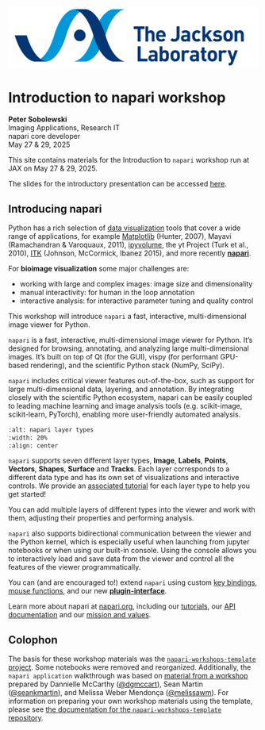 ![JAX logo](./resources/JAX_logo_rgb_transparentback.png)

# Introduction to napari workshop
**Peter Sobolewski**   
Imaging Applications, Research IT  
napari core developer  
May 27 & 29, 2025  

This site contains materials for the Introduction to `napari` workshop
run at JAX on May 27 & 29, 2025.

The slides for the introductory presentation can be accessed [here](https://thejacksonlaboratory.github.io/intro-napari-slides/).

## Introducing napari 

Python has a rich selection of [data visualization](https://pyviz.org/index.html) tools that cover a wide range of applications, for example [Matplotlib](https://matplotlib.org) (Hunter, 2007), Mayavi (Ramachandran & Varoquaux, 2011), [ipyvolume](https://github.com/maartenbreddels/ipyvolume/), the yt Project (Turk et al., 2010), [ITK](https://itk.org/) (Johnson, McCormick, Ibanez 2015), and more recently **[napari](http://napari.org)**.

For **bioimage visualization** some major challenges are: 
- working with large and complex images: image size and dimensionality
- manual interactivity: for human in the loop annotation
- interactive analysis: for interactive parameter tuning and quality control

This workshop will introduce `napari` a fast, interactive, multi-dimensional image viewer for Python.

`napari` is a fast, interactive, multi-dimensional image viewer for Python. It’s designed for browsing, annotating, and analyzing large multi-dimensional images. It’s built on top of Qt (for the GUI), vispy (for performant GPU-based rendering), and the scientific Python stack (NumPy, SciPy).

`napari` includes critical viewer features out-of-the-box, such as support for large multi-dimensional data, layering, and annotation. By integrating closely with the scientific Python ecosystem, napari can be easily coupled to leading machine learning and image analysis tools (e.g. scikit-image, scikit-learn, PyTorch), enabling more user-friendly automated analysis.

```{image} resources/napari-layer-types.png
:alt: napari layer types
:width: 20%
:align: center
```

`napari` supports seven different layer types, **Image**, **Labels**, **Points**, **Vectors**, **Shapes**, **Surface** and **Tracks**. Each layer corresponds to a different data type and has its own set of visualizations and interactive controls. We provide an [associated tutorial](https://napari.org/stable/howtos/layers/index.html) for each layer type to help you get started! 

You can add multiple layers of different types into the viewer and work with them, adjusting their properties and performing analysis.

`napari` also supports bidirectional communication between the viewer and the Python kernel, which is especially useful when launching from jupyter notebooks or when using our built-in console. Using the console allows you to interactively load and save data from the viewer and control all the features of the viewer programmatically.

You can (and are encouraged to!) extend `napari` using custom [key bindings](https://napari.org/stable/howtos/connecting_events.html#listening-for-keypress-events), [mouse functions](https://napari.org/stable/howtos/connecting_events.html#listening-for-mouse-events), and our new [**plugin-interface**](https://napari.org/stable/plugins/index.html).

Learn more about napari at [napari.org](https://napari.org/), including our [tutorials](https://napari.org/stable/usage.html), our [API documentation](https://napari.org/stable/api/index.html) and our [mission and values](https://napari.org/stable/community/mission_and_values.html).



## Colophon

The basis for these workshop materials was the [`napari-workshops-template` project](https://github.com/napari/napari-workshop-template). 
Some notebooks were removed and reorganized. Additionally, the `napari application` walkthrough was based on [material from a workshop](https://github.com/dgmccart/intro-to-napari-workshop) prepared by Dannielle McCarthy ([@dgmccart](https://github.com/dgmccart)), Sean Martin ([@seankmartin](https://github.com/seankmartin)), and Melissa Weber Mendonça ([@melissawm](https://github.com/melissawm)).
For information on preparing your own workshop materials using the template, please see [the documentation for the `napari-workshops-template` repository](https://napari.org/napari-workshop-template/docs/build_your_workshop.html).


